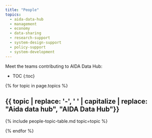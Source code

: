 ```yaml
---
title: "People"
topics:
  - aida-data-hub
  - management
  - economy
  - data-sharing
  - research-support
  - system-design-support
  - policy-support
  - system-development
---
```


Meet the teams contributing to AIDA Data Hub:
* TOC
{:toc}

{% for topic in page.topics %}
## {{ topic | replace: '-', ' ' | capitalize | replace: "Aida data hub", "AIDA Data Hub"}}
{% include people-topic-table.md topic=topic %}

{% endfor %}

